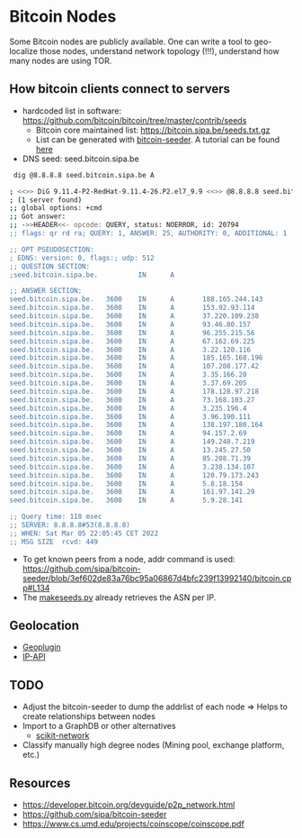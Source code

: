 # Bitcoin Nodes

Some Bitcoin nodes are publicly available. 
One can write a tool to geo- localize those nodes, understand network topology (!!!), understand how many nodes are using TOR.

## How bitcoin clients connect to servers
- hardcoded list in software: https://github.com/bitcoin/bitcoin/tree/master/contrib/seeds
  - Bitcoin core maintained list: https://bitcoin.sipa.be/seeds.txt.gz
  - List can be generated with [bitcoin-seeder](https://github.com/sipa/bitcoin-seeder). A tutorial can be found [here](https://bitcoindev.network/bitcoin-network-statistics/)
- DNS seed: seed.bitcoin.sipa.be
```bash
 dig @8.8.8.8 seed.bitcoin.sipa.be A

; <<>> DiG 9.11.4-P2-RedHat-9.11.4-26.P2.el7_9.9 <<>> @8.8.8.8 seed.bitcoin.sipa.be A
; (1 server found)
;; global options: +cmd
;; Got answer:
;; ->>HEADER<<- opcode: QUERY, status: NOERROR, id: 20794
;; flags: qr rd ra; QUERY: 1, ANSWER: 25, AUTHORITY: 0, ADDITIONAL: 1

;; OPT PSEUDOSECTION:
; EDNS: version: 0, flags:; udp: 512
;; QUESTION SECTION:
;seed.bitcoin.sipa.be.          IN      A

;; ANSWER SECTION:
seed.bitcoin.sipa.be.   3600    IN      A       188.165.244.143
seed.bitcoin.sipa.be.   3600    IN      A       153.92.93.114
seed.bitcoin.sipa.be.   3600    IN      A       37.220.109.238
seed.bitcoin.sipa.be.   3600    IN      A       93.46.80.157
seed.bitcoin.sipa.be.   3600    IN      A       96.255.215.56
seed.bitcoin.sipa.be.   3600    IN      A       67.162.69.225
seed.bitcoin.sipa.be.   3600    IN      A       3.22.120.116
seed.bitcoin.sipa.be.   3600    IN      A       185.165.168.196
seed.bitcoin.sipa.be.   3600    IN      A       107.208.177.42
seed.bitcoin.sipa.be.   3600    IN      A       3.35.166.20
seed.bitcoin.sipa.be.   3600    IN      A       3.37.69.205
seed.bitcoin.sipa.be.   3600    IN      A       178.128.97.218
seed.bitcoin.sipa.be.   3600    IN      A       73.168.103.27
seed.bitcoin.sipa.be.   3600    IN      A       3.235.196.4
seed.bitcoin.sipa.be.   3600    IN      A       3.96.190.111
seed.bitcoin.sipa.be.   3600    IN      A       138.197.180.164
seed.bitcoin.sipa.be.   3600    IN      A       94.157.2.69
seed.bitcoin.sipa.be.   3600    IN      A       149.248.7.219
seed.bitcoin.sipa.be.   3600    IN      A       13.245.27.50
seed.bitcoin.sipa.be.   3600    IN      A       85.208.71.39
seed.bitcoin.sipa.be.   3600    IN      A       3.238.134.107
seed.bitcoin.sipa.be.   3600    IN      A       120.79.173.243
seed.bitcoin.sipa.be.   3600    IN      A       5.8.18.154
seed.bitcoin.sipa.be.   3600    IN      A       161.97.141.29
seed.bitcoin.sipa.be.   3600    IN      A       5.9.28.141

;; Query time: 118 msec
;; SERVER: 8.8.8.8#53(8.8.8.8)
;; WHEN: Sat Mar 05 22:05:45 CET 2022
;; MSG SIZE  rcvd: 449

```
- To get known peers from a node, addr command is used: https://github.com/sipa/bitcoin-seeder/blob/3ef602de83a76bc95a06867d4bfc239f13992140/bitcoin.cpp#L134
- The [makeseeds.py](https://github.com/bitcoin/bitcoin/blob/master/contrib/seeds/makeseeds.py) already retrieves the ASN per IP. 

## Geolocation
- [Geoplugin](http://www.geoplugin.com/)
- [IP-API](https://ip-api.com/)

## TODO
* Adjust the bitcoin-seeder to dump the addrlist of each node => Helps to create relationships between nodes
* Import to a GraphDB or other alternatives 
   + [scikit-network](https://scikit-network.readthedocs.io/en/latest/)
* Classify manually high degree nodes (Mining pool, exchange platform, etc.)

## Resources
- https://developer.bitcoin.org/devguide/p2p_network.html
- https://github.com/sipa/bitcoin-seeder
- https://www.cs.umd.edu/projects/coinscope/coinscope.pdf
